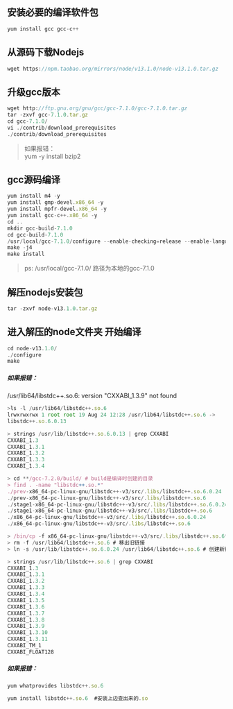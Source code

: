 ## 安装必要的编译软件包
```javascript
yum install gcc gcc-c++
```

## 从源码下载Nodejs
```javascript
wget https://npm.taobao.org/mirrors/node/v13.1.0/node-v13.1.0.tar.gz
```

## 升级gcc版本
```javascript
wget http://ftp.gnu.org/gnu/gcc/gcc-7.1.0/gcc-7.1.0.tar.gz
tar -zxvf gcc-7.1.0.tar.gz
cd gcc-7.1.0/
vi ./contrib/download_prerequisites
./contrib/download_prerequisites
```
>如果报错：<br/>
yum -y install bzip2


## gcc源码编译
```javascript
yum install m4 -y
yum install gmp-devel.x86_64 -y
yum install mpfr-devel.x86_64 -y
yum install gcc-c++.x86_64 -y
cd ..
mkdir gcc-build-7.1.0
cd gcc-build-7.1.0
/usr/local/gcc-7.1.0/configure --enable-checking=release --enable-languages=c,c++ --disable-multilib
make -j4
make install
```
> ps: /usr/local/gcc-7.1.0/  路径为本地的gcc-7.1.0

## 解压nodejs安装包
```javascript
tar -zxvf node-v13.1.0.tar.gz
```

## 进入解压的node文件夹 开始编译
```javascript
cd node-v13.1.0/
./configure
make
```

##### 如果报错：
/usr/lib64/libstdc++.so.6: version "CXXABI_1.3.9" not found <br/>
```javascript
>ls -l /usr/lib64/libstdc++.so.6
lrwxrwxrwx 1 root root 19 Aug 24 12:28 /usr/lib64/libstdc++.so.6 -> 
libstdc++.so.6.0.13

> strings /usr/lib/libstdc++.so.6.0.13 | grep CXXABI
CXXABI_1.3
CXXABI_1.3.1
CXXABI_1.3.2
CXXABI_1.3.3
CXXABI_1.3.4

> cd **/gcc-7.2.0/build/ # build是编译时创建的目录
> find . -name "libstdc++.so.*"
./prev-x86_64-pc-linux-gnu/libstdc++-v3/src/.libs/libstdc++.so.6.0.24
./prev-x86_64-pc-linux-gnu/libstdc++-v3/src/.libs/libstdc++.so.6
./stage1-x86_64-pc-linux-gnu/libstdc++-v3/src/.libs/libstdc++.so.6.0.24
./stage1-x86_64-pc-linux-gnu/libstdc++-v3/src/.libs/libstdc++.so.6
./x86_64-pc-linux-gnu/libstdc++-v3/src/.libs/libstdc++.so.6.0.24
./x86_64-pc-linux-gnu/libstdc++-v3/src/.libs/libstdc++.so.6

> /bin/cp -f x86_64-pc-linux-gnu/libstdc++-v3/src/.libs/libstdc++.so.6* /usr/lib
> rm -f /usr/lib64/libstdc++.so.6 # 移出旧链接
> ln -s /usr/lib/libstdc++.so.6.0.24 /usr/lib64/libstdc++.so.6 # 创建新链接

> strings /usr/lib/libstdc++.so.6 | grep CXXABI
CXXABI_1.3
CXXABI_1.3.1
CXXABI_1.3.2
CXXABI_1.3.3
CXXABI_1.3.4
CXXABI_1.3.5
CXXABI_1.3.6
CXXABI_1.3.7
CXXABI_1.3.8
CXXABI_1.3.9
CXXABI_1.3.10
CXXABI_1.3.11
CXXABI_TM_1
CXXABI_FLOAT128
```

##### 如果报错：

```javascript
yum whatprovides libstdc++.so.6

yum install libstdc++.so.6  #安装上边查出来的.so
```
